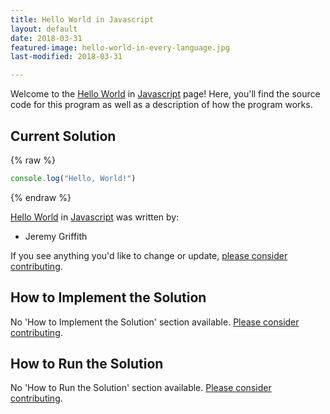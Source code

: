 ```yaml
---
title: Hello World in Javascript
layout: default
date: 2018-03-31
featured-image: hello-world-in-every-language.jpg
last-modified: 2018-03-31

---
```


Welcome to the [Hello World](https://rzuckerm.github.io/sample-programs-website-copy/projects/hello-world) in [Javascript](https://rzuckerm.github.io/sample-programs-website-copy/languages/javascript) page! Here, you'll find the source code for this program as well as a description of how the program works.

## Current Solution

{% raw %}

```javascript
console.log("Hello, World!")
```

{% endraw %}

[Hello World](https://rzuckerm.github.io/sample-programs-website-copy/projects/hello-world) in [Javascript](https://rzuckerm.github.io/sample-programs-website-copy/languages/javascript) was written by:

- Jeremy Griffith

If you see anything you'd like to change or update, [please consider contributing](https://github.com/TheRenegadeCoder/sample-programs).

## How to Implement the Solution

No 'How to Implement the Solution' section available. [Please consider contributing](https://github.com/TheRenegadeCoder/sample-programs-website).

## How to Run the Solution

No 'How to Run the Solution' section available. [Please consider contributing](https://github.com/TheRenegadeCoder/sample-programs-website).
